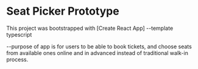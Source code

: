 #  Seat Picker Prototype

This project was bootstrapped with [Create React App] --template typescript

--purpose of app is for users to be able to book tickets, and choose seats from available ones online and in advanced instead of traditional walk-in process.


